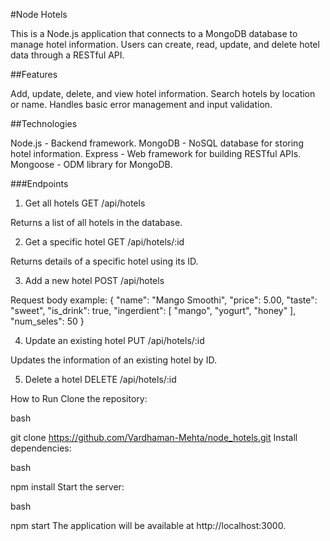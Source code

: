 #Node Hotels

This is a Node.js application that connects to a MongoDB database to manage hotel information. Users can create, read, update, and delete hotel data through a RESTful API.

##Features

Add, update, delete, and view hotel information.
Search hotels by location or name.
Handles basic error management and input validation.

##Technologies

Node.js - Backend framework.
MongoDB - NoSQL database for storing hotel information.
Express - Web framework for building RESTful APIs.
Mongoose - ODM library for MongoDB.

###Endpoints
1. Get all hotels
GET /api/hotels

Returns a list of all hotels in the database.

2. Get a specific hotel
GET /api/hotels/:id

Returns details of a specific hotel using its ID.

3. Add a new hotel
POST /api/hotels

Request body example:
{
    "name": "Mango Smoothi",
    "price": 5.00,
    "taste": "sweet",
    "is_drink": true,
    "ingerdient": [ "mango", "yogurt", "honey" ],
    "num_seles": 50
}

4. Update an existing hotel
PUT /api/hotels/:id

Updates the information of an existing hotel by ID.

5. Delete a hotel
DELETE /api/hotels/:id

How to Run
Clone the repository:

bash

git clone https://github.com/Vardhaman-Mehta/node_hotels.git
Install dependencies:

bash

npm install
Start the server:

bash

npm start
The application will be available at http://localhost:3000.
